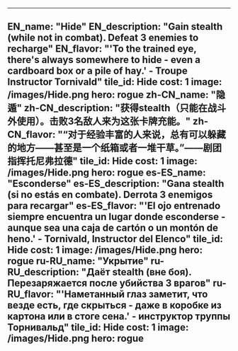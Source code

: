 ---

EN_name: "Hide"
EN_description: "Gain stealth (while not in combat). Defeat 3 enemies to recharge"
EN_flavor: "'To the trained eye, there's always somewhere to hide - even a cardboard box or a pile of hay.' - Troupe Instructor Tornivald"
tile_id: Hide
cost: 1
image: /images/Hide.png
hero: rogue
zh-CN_name: "隐遁"
zh-CN_description: "获得stealth（只能在战斗外使用）。击败3名敌人来为这张卡牌充能。"
zh-CN_flavor: "“对于经验丰富的人来说，总有可以躲藏的地方——甚至是一个纸箱或者一堆干草。”——剧团指挥托尼弗拉德"
tile_id: Hide
cost: 1
image: /images/Hide.png
hero: rogue
es-ES_name: "Esconderse"
es-ES_description: "Gana stealth (si no estás en combate). Derrota 3 enemigos para recargar"
es-ES_flavor: "'El ojo entrenado siempre encuentra un lugar donde esconderse - aunque sea una caja de cartón o un montón de heno.' - Tornivald, Instructor del Elenco"
tile_id: Hide
cost: 1
image: /images/Hide.png
hero: rogue
ru-RU_name: "Укрытие"
ru-RU_description: "Даёт stealth (вне боя). Перезаряжается после убийства 3 врагов"
ru-RU_flavor: "'Наметанный глаз заметит, что везде есть, где скрыться - даже в коробке из картона или в стоге сена.' - инструктор труппы Торнивальд"
tile_id: Hide
cost: 1
image: /images/Hide.png
hero: rogue
---